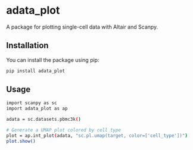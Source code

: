 # adata_plot

A package for plotting single-cell data with Altair and Scanpy.

## Installation

You can install the package using pip:

```bash
pip install adata_plot
```

## Usage

```bash
import scanpy as sc
import adata_plot as ap

adata = sc.datasets.pbmc3k()

# Generate a UMAP plot colored by cell type
plot = ap.int_plot(adata, "sc.pl.umap(target, color=['cell_type'])")
plot.show()
```
